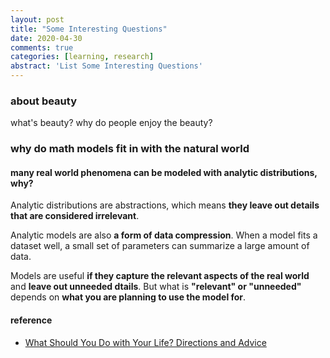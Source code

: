 ```yaml
---
layout: post
title: "Some Interesting Questions"
date: 2020-04-30
comments: true
categories: [learning, research]
abstract: 'List Some Interesting Questions'
--- 
```



### about beauty  
what's beauty?  why do people enjoy the beauty?  

### why do math models fit in with the natural world  
#### many real world phenomena can be modeled with analytic distributions, why?  

Analytic distributions are abstractions, which means **they leave out details that are considered irrelevant**.  

Analytic models are also **a form of data compression**. When a model fits a dataset well, a small set of parameters can summarize a large amount of data.   

Models are useful **if they capture the relevant aspects of the real world** and **leave out unneeded dtails**. But what is **"relevant" or "unneeded"** depends on **what you are planning to use the model for**. 



#### reference 
* [What Should You Do with Your Life? Directions and Advice](https://guzey.com/personal/what-should-you-do-with-your-life/)